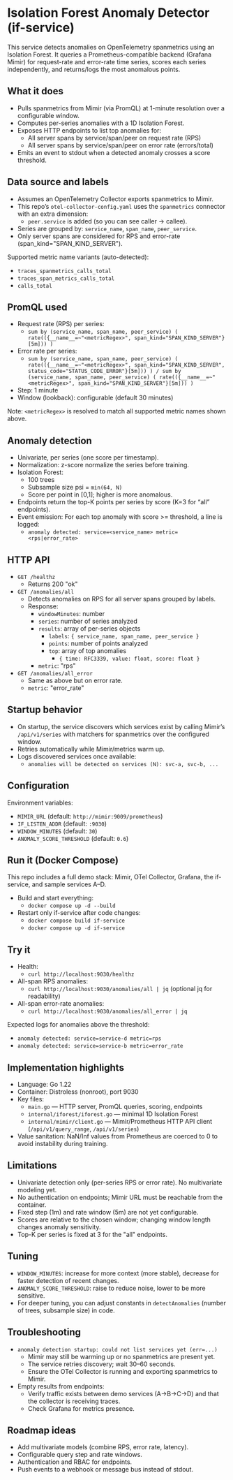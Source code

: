 # Isolation Forest Anomaly Detector (if-service)

This service detects anomalies on OpenTelemetry spanmetrics using an Isolation Forest. It queries a Prometheus-compatible backend (Grafana Mimir) for request-rate and error-rate time series, scores each series independently, and returns/logs the most anomalous points.

## What it does
- Pulls spanmetrics from Mimir (via PromQL) at 1-minute resolution over a configurable window.
- Computes per-series anomalies with a 1D Isolation Forest.
- Exposes HTTP endpoints to list top anomalies for:
  - All server spans by service/span/peer on request rate (RPS)
  - All server spans by service/span/peer on error rate (errors/total)
- Emits an event to stdout when a detected anomaly crosses a score threshold.

## Data source and labels
- Assumes an OpenTelemetry Collector exports spanmetrics to Mimir.
- This repo’s `otel-collector-config.yaml` uses the `spanmetrics` connector with an extra dimension:
  - `peer.service` is added (so you can see caller -> callee).
- Series are grouped by: `service_name`, `span_name`, `peer_service`.
- Only server spans are considered for RPS and error-rate (span_kind="SPAN_KIND_SERVER").

Supported metric name variants (auto-detected):
- `traces_spanmetrics_calls_total`
- `traces_span_metrics_calls_total`
- `calls_total`

## PromQL used
- Request rate (RPS) per series:
  - `sum by (service_name, span_name, peer_service) ( rate(({__name__=~"<metricRegex>", span_kind="SPAN_KIND_SERVER"}[5m])) )`
- Error rate per series:
  - `sum by (service_name, span_name, peer_service) ( rate(({__name__=~"<metricRegex>", span_kind="SPAN_KIND_SERVER", status_code="STATUS_CODE_ERROR"}[5m])) ) /
     sum by (service_name, span_name, peer_service) ( rate(({__name__=~"<metricRegex>", span_kind="SPAN_KIND_SERVER"}[5m])) )`
- Step: 1 minute
- Window (lookback): configurable (default 30 minutes)

Note: `<metricRegex>` is resolved to match all supported metric names shown above.

## Anomaly detection
- Univariate, per series (one score per timestamp).
- Normalization: z-score normalize the series before training.
- Isolation Forest:
  - 100 trees
  - Subsample size psi = `min(64, N)`
  - Score per point in [0,1]; higher is more anomalous.
- Endpoints return the top-K points per series by score (K=3 for “all” endpoints).
- Event emission: For each top anomaly with score >= threshold, a line is logged:
  - `anomaly detected: service=<service_name> metric=<rps|error_rate>`

## HTTP API
- `GET /healthz`
  - Returns 200 "ok"
- `GET /anomalies/all`
  - Detects anomalies on RPS for all server spans grouped by labels.
  - Response:
    - `windowMinutes`: number
    - `series`: number of series analyzed
    - `results`: array of per-series objects
      - `labels`: `{ service_name, span_name, peer_service }`
      - `points`: number of points analyzed
      - `top`: array of top anomalies
        - `{ time: RFC3339, value: float, score: float }`
    - `metric`: "rps"
- `GET /anomalies/all_error`
  - Same as above but on error rate.
  - `metric`: "error_rate"

## Startup behavior
- On startup, the service discovers which services exist by calling Mimir’s `/api/v1/series` with matchers for spanmetrics over the configured window.
- Retries automatically while Mimir/metrics warm up.
- Logs discovered services once available:
  - `anomalies will be detected on services (N): svc-a, svc-b, ...`

## Configuration
Environment variables:
- `MIMIR_URL` (default: `http://mimir:9009/prometheus`)
- `IF_LISTEN_ADDR` (default: `:9030`)
- `WINDOW_MINUTES` (default: `30`)
- `ANOMALY_SCORE_THRESHOLD` (default: `0.6`)

## Run it (Docker Compose)
This repo includes a full demo stack: Mimir, OTel Collector, Grafana, the if-service, and sample services A–D.

- Build and start everything:
  - `docker compose up -d --build`
- Restart only if-service after code changes:
  - `docker compose build if-service`
  - `docker compose up -d if-service`

## Try it
- Health:
  - `curl http://localhost:9030/healthz`
- All-span RPS anomalies:
  - `curl http://localhost:9030/anomalies/all | jq` (optional jq for readability)
- All-span error-rate anomalies:
  - `curl http://localhost:9030/anomalies/all_error | jq`

Expected logs for anomalies above the threshold:
- `anomaly detected: service=service-d metric=rps`
- `anomaly detected: service=service-b metric=error_rate`

## Implementation highlights
- Language: Go 1.22
- Container: Distroless (nonroot), port 9030
- Key files:
  - `main.go` — HTTP server, PromQL queries, scoring, endpoints
  - `internal/iforest/iforest.go` — minimal 1D Isolation Forest
  - `internal/mimir/client.go` — Mimir/Prometheus HTTP API client (`/api/v1/query_range`, `/api/v1/series`)
- Value sanitation: NaN/Inf values from Prometheus are coerced to 0 to avoid instability during training.

## Limitations
- Univariate detection only (per-series RPS or error rate). No multivariate modeling yet.
- No authentication on endpoints; Mimir URL must be reachable from the container.
- Fixed step (1m) and rate window (5m) are not yet configurable.
- Scores are relative to the chosen window; changing window length changes anomaly sensitivity.
- Top-K per series is fixed at 3 for the "all" endpoints.

## Tuning
- `WINDOW_MINUTES`: increase for more context (more stable), decrease for faster detection of recent changes.
- `ANOMALY_SCORE_THRESHOLD`: raise to reduce noise, lower to be more sensitive.
- For deeper tuning, you can adjust constants in `detectAnomalies` (number of trees, subsample size) in code.

## Troubleshooting
- `anomaly detection startup: could not list services yet (err=...)`
  - Mimir may still be warming up or no spanmetrics are present yet.
  - The service retries discovery; wait 30–60 seconds.
  - Ensure the OTel Collector is running and exporting spanmetrics to Mimir.
- Empty results from endpoints:
  - Verify traffic exists between demo services (A→B→C→D) and that the collector is receiving traces.
  - Check Grafana for metrics presence.

## Roadmap ideas
- Add multivariate models (combine RPS, error rate, latency).
- Configurable query step and rate windows.
- Authentication and RBAC for endpoints.
- Push events to a webhook or message bus instead of stdout.
